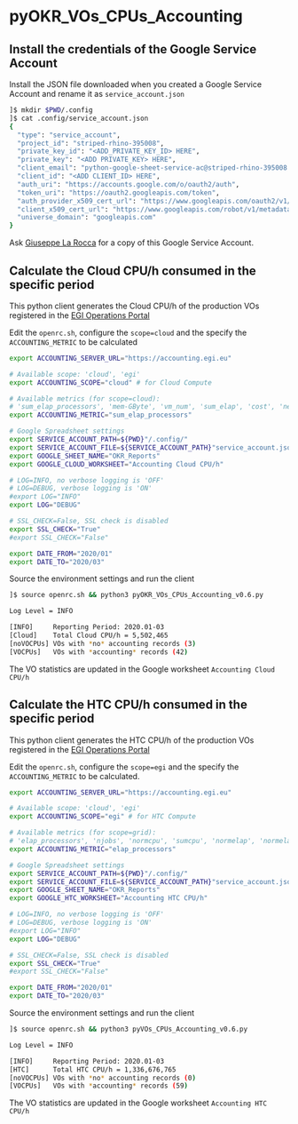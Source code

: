 # pyOKR_VOs_CPUs_Accounting

## Install the credentials of the Google Service Account

Install the JSON file downloaded when you created a Google Service Account and rename it as `service_account.json`

```bash
]$ mkdir $PWD/.config
]$ cat .config/service_account.json
{
  "type": "service_account",
  "project_id": "striped-rhino-395008",
  "private_key_id": "<ADD_PRIVATE_KEY_ID> HERE",
  "private_key": "<ADD PRIVATE_KEY> HERE",
  "client_email": "python-google-sheet-service-ac@striped-rhino-395008.iam.gserviceaccount.com",
  "client_id": "<ADD CLIENT_ID> HERE",
  "auth_uri": "https://accounts.google.com/o/oauth2/auth",
  "token_uri": "https://oauth2.googleapis.com/token",
  "auth_provider_x509_cert_url": "https://www.googleapis.com/oauth2/v1/certs",
  "client_x509_cert_url": "https://www.googleapis.com/robot/v1/metadata/x509/python-google-sheet-service-ac%40striped-rhino-395008.iam.gserviceaccount.com",
  "universe_domain": "googleapis.com"
}
```
Ask [Giuseppe La Rocca](mailto:giuseppe.larocca@egi.eu) for a copy of this Google Service Account.


## Calculate the Cloud CPU/h consumed in the specific period

This python client generates the Cloud CPU/h of the production VOs registered in the [EGI Operations Portal](https://operations-portal.egi.eu/)

Edit the `openrc.sh`, configure the `scope=cloud` and the specify the `ACCOUNTING_METRIC` to be calculated

```bash
export ACCOUNTING_SERVER_URL="https://accounting.egi.eu"

# Available scope: 'cloud', 'egi'
export ACCOUNTING_SCOPE="cloud" # for Cloud Compute

# Available metrics (for scope=cloud):
# 'sum_elap_processors', 'mem-GByte', 'vm_num', 'sum_elap', 'cost', 'net_in', 'net_out', 'disk', 'processors'
export ACCOUNTING_METRIC="sum_elap_processors"

# Google Spreadsheet settings
export SERVICE_ACCOUNT_PATH=${PWD}"/.config/"
export SERVICE_ACCOUNT_FILE=${SERVICE_ACCOUNT_PATH}"service_account.json"
export GOOGLE_SHEET_NAME="OKR_Reports"
export GOOGLE_CLOUD_WORKSHEET="Accounting Cloud CPU/h"

# LOG=INFO, no verbose logging is 'OFF'
# LOG=DEBUG, verbose logging is 'ON'
#export LOG="INFO"
export LOG="DEBUG"

# SSL_CHECK=False, SSL check is disabled
export SSL_CHECK="True"
#export SSL_CHECK="False"

export DATE_FROM="2020/01"
export DATE_TO="2020/03"
```

Source the environment settings and run the client

```bash
]$ source openrc.sh && python3 pyOKR_VOs_CPUs_Accounting_v0.6.py

Log Level = INFO

[INFO]     Reporting Period: 2020.01-03
[Cloud]    Total Cloud CPU/h = 5,502,465
[noVOCPUs] VOs with *no* accounting records (3)
[VOCPUs]   VOs with *accounting* records (42)
```

The VO statistics are updated in the Google worksheet `Accounting Cloud CPU/h`

## Calculate the HTC CPU/h consumed in the specific period

This python client generates the HTC CPU/h of the production VOs registered in the [EGI Operations Portal](https://operations-portal.egi.eu/)

Edit the `openrc.sh`, configure the `scope=egi` and the specify the `ACCOUNTING_METRIC` to be calculated.

```bash
export ACCOUNTING_SERVER_URL="https://accounting.egi.eu"

# Available scope: 'cloud', 'egi'
export ACCOUNTING_SCOPE="egi" # for HTC Compute

# Available metrics (for scope=grid):
# 'elap_processors', 'njobs', 'normcpu', 'sumcpu', 'normelap', 'normelap_processors', 'sumelap', 'cpueff'
export ACCOUNTING_METRIC="elap_processors"

# Google Spreadsheet settings
export SERVICE_ACCOUNT_PATH=${PWD}"/.config/"
export SERVICE_ACCOUNT_FILE=${SERVICE_ACCOUNT_PATH}"service_account.json"
export GOOGLE_SHEET_NAME="OKR_Reports"
export GOOGLE_HTC_WORKSHEET="Accounting HTC CPU/h"

# LOG=INFO, no verbose logging is 'OFF'
# LOG=DEBUG, verbose logging is 'ON'
#export LOG="INFO"
export LOG="DEBUG"

# SSL_CHECK=False, SSL check is disabled
export SSL_CHECK="True"
#export SSL_CHECK="False"

export DATE_FROM="2020/01"
export DATE_TO="2020/03"
```

Source the environment settings and run the client

```bash
]$ source openrc.sh && python3 pyVOs_CPUs_Accounting_v0.6.py

Log Level = INFO

[INFO]     Reporting Period: 2020.01-03
[HTC]      Total HTC CPU/h = 1,336,676,765
[noVOCPUs] VOs with *no* accounting records (0)
[VOCPUs]   VOs with *accounting* records (59)
```

The VO statistics are updated in the Google worksheet `Accounting HTC CPU/h`
